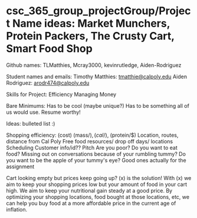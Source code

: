 # csc_365_group_projectGroup/Project Name ideas: Market Munchers, Protein Packers, The Crusty Cart, Smart Food Shop

Github names:
TLMatthies, Mcray3000, kevinrutledge, Aiden-Rodriguez

Student names and emails:
Timothy Matthies: tmatthie@calpoly.edu
Aiden Rodriguez: arodr474@calpoly.edu

Skills for Project:
Efficiency
Managing Money

Bare Minimums:
Has to be cool (maybe unique?)
Has to be something all of us would use.
Resume worthy!

Ideas: bulleted list :)

Shopping efficiency:
(cost) (mass/$), (cal/$), (protein/$)
Location, routes, distance from Cal Poly
Free food resources/ drop off days/ locations
Scheduling
Customer info/id?? 
Pitch
  Are you poor? Do you want to eat food? 
  Missing out on conversations because of your rumbling tummy?
  Do you want to be the apple of your tummy's eye?
  Good ones actually for the assignment



Cart looking empty but prices keep going up? (x) is the solution! With (x) we aim to keep your shopping prices low but your amount of food in your cart high. We aim to keep your nutritional gain steady at a good price. By optimizing your shopping locations, food bought at those locations, etc, we can help you buy food at a more affordable price in the current age of inflation. 

